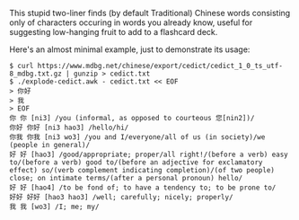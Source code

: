 This stupid two-liner finds (by default Traditional) Chinese words
consisting only of characters occuring in words you already know,
useful for suggesting low-hanging fruit to add to a flashcard deck.

Here's an almost minimal example, just to demonstrate its usage:
```
$ curl https://www.mdbg.net/chinese/export/cedict/cedict_1_0_ts_utf-8_mdbg.txt.gz | gunzip > cedict.txt
$ ./explode-cedict.awk - cedict.txt << EOF
> 你好
> 我
> EOF
你 你 [ni3] /you (informal, as opposed to courteous 您[nin2])/
你好 你好 [ni3 hao3] /hello/hi/
你我 你我 [ni3 wo3] /you and I/everyone/all of us (in society)/we (people in general)/
好 好 [hao3] /good/appropriate; proper/all right!/(before a verb) easy to/(before a verb) good to/(before an adjective for exclamatory effect) so/(verb complement indicating completion)/(of two people) close; on intimate terms/(after a personal pronoun) hello/
好 好 [hao4] /to be fond of; to have a tendency to; to be prone to/
好好 好好 [hao3 hao3] /well; carefully; nicely; properly/
我 我 [wo3] /I; me; my/
```
